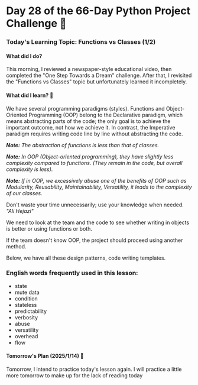 # Day 28 of the 66-Day Python Project Challenge 📅

### Today's Learning Topic: Functions vs Classes (1/2)

#### What did I do?

This morning, I reviewed a newspaper-style educational video, then completed the "One Step Towards a Dream" challenge. After that, I revisited the "Functions vs Classes" topic but unfortunately learned it incompletely.

#### What did I learn? 🔑

We have several programming paradigms (styles). Functions and Object-Oriented Programming (OOP) belong to the Declarative paradigm, which means abstracting parts of the code; the only goal is to achieve the important outcome, not how we achieve it. In contrast, the Imperative paradigm requires writing code line by line without abstracting the code.

_**Note:** The abstraction of functions is less than that of classes._

_**Note:** In OOP (Object-oriented programming), they have slightly less complexity compared to functions. (They remain in the code, but overall complexity is less)._

_**Note:** If in OOP, we excessively abuse one of the benefits of OOP such as Modularity, Reusability, Maintainability, Versatility, it leads to the complexity of our classes._

Don't waste your time unnecessarily; use your knowledge when needed. _"Ali Hejazi"_

We need to look at the team and the code to see whether writing in objects is better or using functions or both.

If the team doesn't know OOP, the project should proceed using another method.

Below, we have all these design patterns, code writing templates.

### English words frequently used in this lesson:

- state
- mute data
- condition
- stateless
- predictability
- verbosity
- abuse
- versatility
- overhead
- flow

#### Tomorrow's Plan (2025/1/14) 🔮

Tomorrow, I intend to practice today's lesson again.
I will practice a little more tomorrow to make up for the lack of reading today

